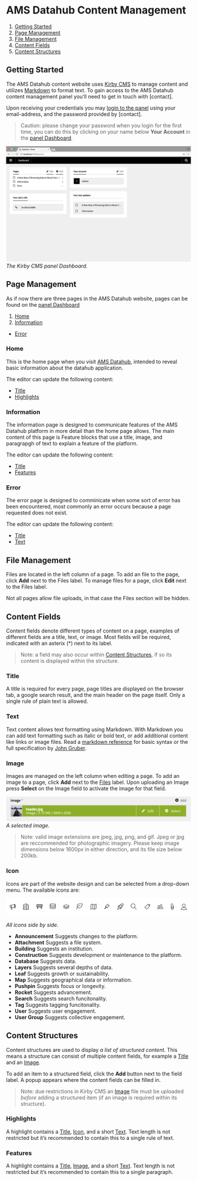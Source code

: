 # AMS Datahub Content Management

1. [Getting Started](#getting-started)
2. [Page Management](#page-management)
3. [File Management](#file-management)
4. [Content Fields](#content-fields)
5. [Content Structures](#content-structures)

## Getting Started
The AMS Datahub content website uses [Kirby CMS](https://getkirby.com/) to manage content and utilizes [Markdown](https://daringfireball.net/projects/markdown/) to format text. To gain access to the AMS Datahub content management panel you’ll need to get in touch with [contact]. 

Upon receiving your credentials you may [login to the panel](http://amsdatahub.waag.org/panel/login) using your email-address, and the password provided by [contact].
> Caution: please change your password when you login for the first time, you can do this by clicking on your name below __Your Account__ in the [panel Dashboard](http://amsdatahub.waag.org/panel/).

![Panel Dashboard](./assets/cms.dashboard.png/)
*The Kirby CMS panel Dashboard.*

## Page Management
As if now there are three pages in the AMS Datahub website, pages can be found on the [panel Dashboard](http://amsdatahub.waag.org/panel/)

1. [Home](#home)
2. [Information](#information)
- [Error](#error)

### Home
This is the home page when you visit [AMS Datahub](http://amsdatahub.waag.org), intended to reveal basic information about the datahub application. 

The editor can update the following content:
- [Title](#title)
- [Highlights](#highlights)

### Information
The information page is designed to communicate features of the AMS Datahub platform in more detail than the home page allows. The main content of this page is Feature blocks that use a title, image, and paragrapgh of text to explain a feature of the platform.

The editor can update the following content:
- [Title](#title)
- [Features](#features)

### Error
The error page is designed to comminicate when some sort of error has been encountered, most commonly an error occurs because a page requested does not exist.

The editor can update the following content:
- [Title](#title)
- [Text](#text)

## File Management
Files are located in the left column of a page. To add an file to the page, click __Add__ next to the Files label. To manage files for a page, click __Edit__ next to the Files label.

Not all pages allow file uploads, in that case the Files section will be hidden.


## Content Fields
Content fields denote different types of content on a page, examples of different fields are a title, text, or image. Most fields will be required, indicated with an asterix (*) next to its label. 

> Note: a field may also occur within [Content Structures](#content-structures), if so its content is displayed within the structure.

### Title
A title is required for every page, page titles are displayed on the browser tab, a google search result, and the main header on the page itself. Only a single rule of plain text is allowed.

### Text
Text content allows text formatting using Markdown. With Markdown you can add text formatting such as italic or bold text, or add additional content like links or image files. Read a [markdown reference](http://commonmark.org/help/) for basic syntax or the full specification by [John Gruber](https://daringfireball.net/projects/markdown/).

### Image
Images are managed on the left column when editing a page. To add an image to a page, click __Add__ next to the [Files](#files) label. Upon uploading an Image press __Select__ on the Image field to activate the image for that field.

![Image Selection](./assets/cms.image-selection.png)
*A selected image.*

> Note: valid image extensions are jpeg, jpg, png, and gif. Jpeg or jpg are reccommended for photographic imagery. Please keep image dimensions below 1600px in either direction, and its file size below 200kb.

### Icon
Icons are part of the website design and can be selected from a drop-down menu. The available icons are:

![Icons](./assets/cms.icons.png)

*All icons side by side.*

- __Announcement__
  Suggests changes to the platform.
- __Attachment__
  Suggests a file system.
- __Building__
  Suggests an institution.
- __Construction__ 
  Suggests development or maintenance to the platform.
- __Database__
  Suggests data.
- __Layers__
  Suggests several depths of data.
- __Leaf__
  Suggests growth or sustainability.
- __Map__
  Suggests geographical data or information.
- __Pushpin__
  Suggests focus or longevity.
- __Rocket__
  Suggests advancement.
- __Search__
  Suggests search funcitonality.
- __Tag__
  Suggests tagging funcitonality.
- __User__
  Suggests user engagement.
- __User Group__
  Suggests collective engagement.

## Content Structures
Content structures are used to display *a list of structured content*. This means a structure can consist of multiple content fields, for example a [Title](#title) and an [Image](#image).

To add an item to a structured field, click the __Add__ button next to the field label. A popup appears where the content fields can be filled in.

> Note: due restrictions in Kirby CMS an [Image](#image) file must be uploaded *before* adding a structured item (if an image is required within its structure).

### Highlights
A highlight contains a [Title](#title), [Icon](#icon), and a short [Text](#text). Text length is not restricted but it’s recommended to contain this to a single rule of text.
<!-- ![Highlights editor](./assets/cms.highlights-edit.png) -->
<!-- *Popup to create or edit a Highlights item.* -->

### Features
A highlight contains a [Title](#title), [Image](#image), and a short [Text](#text). Text length is not restricted but it’s recommended to contain this to a single paragraph.
<!-- ![A Features preview item](./assets/cms.features-preview.png) -->
<!-- *A preview of a Feature in the Kirby CMS page editor.* -->
